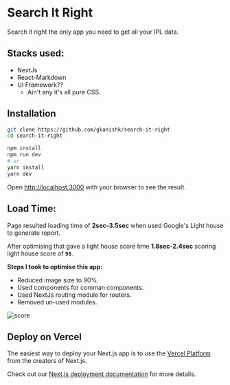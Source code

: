 # Search It Right
Search it right the only app you need to get all your IPL data.

## Stacks used:
- NextJs
- React-Markdown
- UI Framework??
    - Ain't any it's all pure CSS.


## Installation


```bash
git clone https://github.com/gkanishk/search-it-right
cd search-it-right

npm install
npm run dev
# or
yarn install
yarn dev
```

Open [http://localhost:3000](http://localhost:3000) with your browser to see the result.

## Load Time:
Page resulted loading time of **2sec-3.5sec** when used Google's Light house to generate report.

After optimising that gave a light house score time **1.8sec-2.4sec** scoring light house score of **`98`**.

**Steps I took to optimise this app:**
- Reduced image size to 90%.
- Used components for comman components.
- Used NextJs routing module for routers.
- Removed un-used modules.  


<img src="/pagescore.jpg" alt="score" class="score-img">


## Deploy on Vercel

The easiest way to deploy your Next.js app is to use the [Vercel Platform](https://vercel.com/import?utm_medium=default-template&filter=next.js&utm_source=create-next-app&utm_campaign=create-next-app-readme) from the creators of Next.js.

Check out our [Next.js deployment documentation](https://nextjs.org/docs/deployment) for more details.
